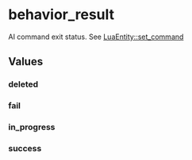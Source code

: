 # behavior_result

AI command exit status. See [LuaEntity::set_command](runtime:LuaEntity::set_command)

## Values

### deleted

### fail

### in_progress

### success

